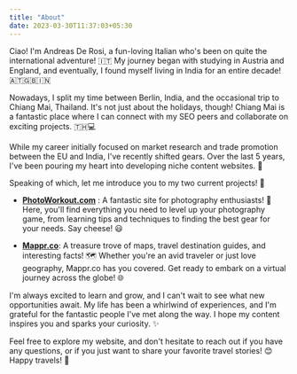 ```yaml
---
title: "About"
date: 2023-03-30T11:37:03+05:30
---
```


Ciao! I'm Andreas De Rosi, a fun-loving Italian who's been on quite the international adventure! 🇮🇹 My journey began with studying in Austria and England, and eventually, I found myself living in India for an entire decade! 🇦🇹🇬🇧🇮🇳

Nowadays, I split my time between Berlin, India, and the occasional trip to Chiang Mai, Thailand. It's not just about the holidays, though! Chiang Mai is a fantastic place where I can connect with my SEO peers and collaborate on exciting projects. 🇹🇭💻

While my career initially focused on market research and trade promotion between the EU and India, I've recently shifted gears. Over the last 5 years, I've been pouring my heart into developing niche content websites. 🚀

Speaking of which, let me introduce you to my two current projects! 🌟

- **[PhotoWorkout.com](https://www.photoworkout.com)**
: A fantastic site for photography enthusiasts! 📸 Here, you'll find everything you need to level up your photography game, from learning tips and techniques to finding the best gear for your needs. Say cheese! 😃

- **[Mappr.co](https://www.mappr.co)**: A treasure trove of maps, travel destination guides, and interesting facts! 🗺️ Whether you're an avid traveler or just love geography, Mappr.co has you covered. Get ready to embark on a virtual journey across the globe! 🌐

I'm always excited to learn and grow, and I can't wait to see what new opportunities await. My life has been a whirlwind of experiences, and I'm grateful for the fantastic people I've met along the way. I hope my content inspires you and sparks your curiosity. ✨

Feel free to explore my website, and don't hesitate to reach out if you have any questions, or if you just want to share your favorite travel stories! 😊 Happy travels! 🎉